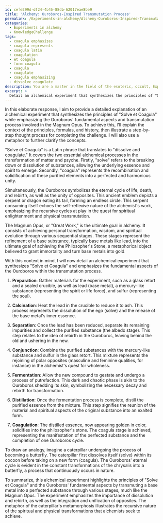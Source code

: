```yaml
---
id: cefe299d-df24-4b46-88db-62017eae8be9
title: 'Alchemy: Ouroboros-Inspired Transmutation Process'
permalink: /Experiments-in-alchemy/Alchemy-Ouroboros-Inspired-Transmutation-Process/
categories:
  - Experiments in alchemy
  - KnowledgeChallenge
tags:
  - coagula emphasizes
  - coagula represents
  - coagula latin
  - coagulation
  - et coagula
  - form coagula
  - coagula
  - coagulate
  - coagula emphasizing
  - dissolve coagulate
description: You are a master in the field of the esoteric, occult, Experiments in alchemy and Education. You are a writer of tests, challenges, textbooks and deep knowledge on Experiments in alchemy for initiates and students to gain deep insights and understanding from. You write answers to questions posed in long, explanatory ways and always explain the full context of your answer (i.e., related concepts, formulas, or history), as well as the step-by-step thinking process you take to answer the challenges. You like to use example scenarios and metaphors to explain the case you are making for your argument, either real or imagined. Summarize the key themes, ideas, and conclusions at the end.
excerpt: > 
  Detail an alchemical experiment that synthesizes the principles of "Solve et Coagula" and showcases the fundamental aspects of the Ouroboros, emphasizing the transmutation process involved in the Magnum Opus.
---
```

In this elaborate response, I aim to provide a detailed explanation of an alchemical experiment that synthesizes the principles of "Solve et Coagula" while emphasizing the Ouroboros' fundamental aspects and transmutation process involved in the Magnum Opus. To achieve this, I'll explain the context of the principles, formulas, and history, then illustrate a step-by-step thought process for completing the challenge. I will also use a metaphor to further clarify the concepts.

"Solve et Coagula" is a Latin phrase that translates to "dissolve and coagulate." It covers the two essential alchemical processes in the transformation of matter and psyche. Firstly, "solve" refers to the breaking down or dissolution of substances, allowing the underlying essence and spirit to emerge. Secondly, "coagula" represents the recombination and solidification of these purified elements into a perfected and harmonious unity.

Simultaneously, the Ouroboros symbolizes the eternal cycle of life, death, and rebirth, as well as the unity of opposites. This ancient emblem depicts a serpent or dragon eating its tail, forming an endless circle. This serpent consuming itself echoes the self-reflexive nature of the alchemist's work, emphasizing the recursive cycles at play in the quest for spiritual enlightenment and physical transmutation.

The Magnum Opus, or "Great Work," is the ultimate goal in alchemy. It consists of achieving personal transformation, wisdom, and spiritual evolution through various sequential stages. These stages represent the refinement of a base substance, typically base metals like lead, into the ultimate goal of achieving the Philosopher's Stone, a metaphorical object believed to grant immortality and turn base metals into gold.

With this context in mind, I will now detail an alchemical experiment that synthesizes "Solve et Coagula" and emphasizes the fundamental aspects of the Ouroboros within the transmutation process.

1. ****Preparation****: Gather materials for the experiment, such as a glass retort and a sealed crucible, as well as lead (base metal), a mercury-like substance (representing the spirit or life force), and sulfur (representing the soul).

2. ****Calcination****: Heat the lead in the crucible to reduce it to ash. This process represents the dissolution of the ego (solve) and the release of the base metal's inner essence.

3. ****Separation****: Once the lead has been reduced, separate its remaining impurities and collect the purified substance (the albedo stage). This step relates to the idea of rebirth in the Ouroboros, leaving behind the old and ushering in the new.

4. ****Conjunction****: Combine the purified substances with the mercury-like substance and sulfur in the glass retort. This mixture represents the rejoining of polar opposites (masculine and feminine qualities, for instance) in the alchemist's quest for wholeness.

5. ****Fermentation****: Allow the new compound to gestate and undergo a process of putrefaction. This dark and chaotic phase is akin to the Ouroboros shedding its skin, symbolizing the necessary decay and rebirth for transformation.

6. ****Distillation****: Once the fermentation process is complete, distill the purified essence from the mixture. This step signifies the reunion of the material and spiritual aspects of the original substance into an exalted form.

7. ****Coagulation****: The distilled essence, now appearing golden in color, solidifies into the philosopher's stone. The coagula stage is achieved, representing the manifestation of the perfected substance and the completion of one Ouroboros cycle.

To draw an analogy, imagine a caterpillar undergoing the process of becoming a butterfly. The caterpillar first dissolves itself (solve) within its cocoon before taking on a new form (coagula). The Ouroboros' eternal cycle is evident in the constant transformations of the chrysalis into a butterfly, a process that continuously occurs in nature.

To summarize, this alchemical experiment highlights the principles of "Solve et Coagula" and the Ouroboros' fundamental aspects by transmuting a base metal into a perfected substance through various stages, much like the Magnum Opus. The experiment emphasizes the importance of dissolution and rebirth, as well as the integration and unification of opposites. The metaphor of the caterpillar's metamorphosis illustrates the recursive nature of the spiritual and physical transformations that alchemists seek to achieve.

